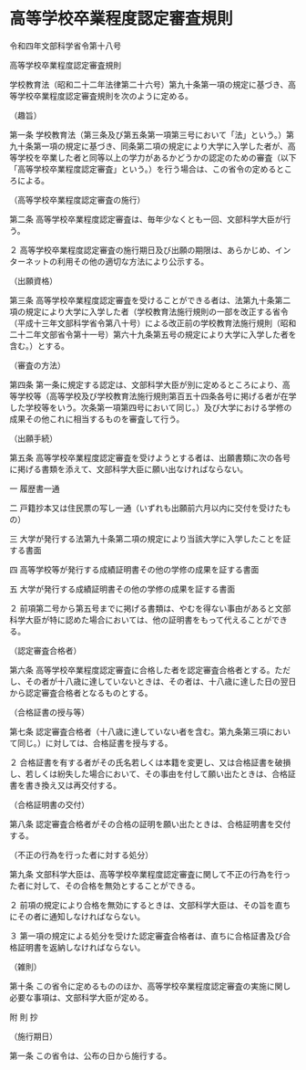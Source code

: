 # 高等学校卒業程度認定審査規則

令和四年文部科学省令第十八号

高等学校卒業程度認定審査規則

学校教育法（昭和二十二年法律第二十六号）第九十条第一項の規定に基づき、高等学校卒業程度認定審査規則を次のように定める。

（趣旨）

第一条 学校教育法（第三条及び第五条第一項第三号において「法」という。）第九十条第一項の規定に基づき、同条第二項の規定により大学に入学した者が、高等学校を卒業した者と同等以上の学力があるかどうかの認定のための審査（以下「高等学校卒業程度認定審査」という。）を行う場合は、この省令の定めるところによる。

（高等学校卒業程度認定審査の施行）

第二条 高等学校卒業程度認定審査は、毎年少なくとも一回、文部科学大臣が行う。

２ 高等学校卒業程度認定審査の施行期日及び出願の期限は、あらかじめ、インターネットの利用その他の適切な方法により公示する。

（出願資格）

第三条 高等学校卒業程度認定審査を受けることができる者は、法第九十条第二項の規定により大学に入学した者（学校教育法施行規則の一部を改正する省令（平成十三年文部科学省令第八十号）による改正前の学校教育法施行規則（昭和二十二年文部省令第十一号）第六十九条第五号の規定により大学に入学した者を含む。）とする。

（審査の方法）

第四条 第一条に規定する認定は、文部科学大臣が別に定めるところにより、高等学校等（高等学校及び学校教育法施行規則第百五十四条各号に掲げる者が在学した学校等をいう。次条第一項第四号において同じ。）及び大学における学修の成果その他これに相当するものを審査して行う。

（出願手続）

第五条 高等学校卒業程度認定審査を受けようとする者は、出願書類に次の各号に掲げる書類を添えて、文部科学大臣に願い出なければならない。

一 履歴書一通

二 戸籍抄本又は住民票の写し一通（いずれも出願前六月以内に交付を受けたもの）

三 大学が発行する法第九十条第二項の規定により当該大学に入学したことを証する書面

四 高等学校等が発行する成績証明書その他の学修の成果を証する書面

五 大学が発行する成績証明書その他の学修の成果を証する書面

２ 前項第二号から第五号までに掲げる書類は、やむを得ない事由があると文部科学大臣が特に認めた場合においては、他の証明書をもって代えることができる。

（認定審査合格者）

第六条 高等学校卒業程度認定審査に合格した者を認定審査合格者とする。ただし、その者が十八歳に達していないときは、その者は、十八歳に達した日の翌日から認定審査合格者となるものとする。

（合格証書の授与等）

第七条 認定審査合格者（十八歳に達していない者を含む。第九条第三項において同じ。）に対しては、合格証書を授与する。

２ 合格証書を有する者がその氏名若しくは本籍を変更し、又は合格証書を破損し、若しくは紛失した場合において、その事由を付して願い出たときは、合格証書を書き換え又は再交付する。

（合格証明書の交付）

第八条 認定審査合格者がその合格の証明を願い出たときは、合格証明書を交付する。

（不正の行為を行った者に対する処分）

第九条 文部科学大臣は、高等学校卒業程度認定審査に関して不正の行為を行った者に対して、その合格を無効とすることができる。

２ 前項の規定により合格を無効にするときは、文部科学大臣は、その旨を直ちにその者に通知しなければならない。

３ 第一項の規定による処分を受けた認定審査合格者は、直ちに合格証書及び合格証明書を返納しなければならない。

（雑則）

第十条 この省令に定めるもののほか、高等学校卒業程度認定審査の実施に関し必要な事項は、文部科学大臣が定める。

附 則 抄

（施行期日）

第一条 この省令は、公布の日から施行する。
